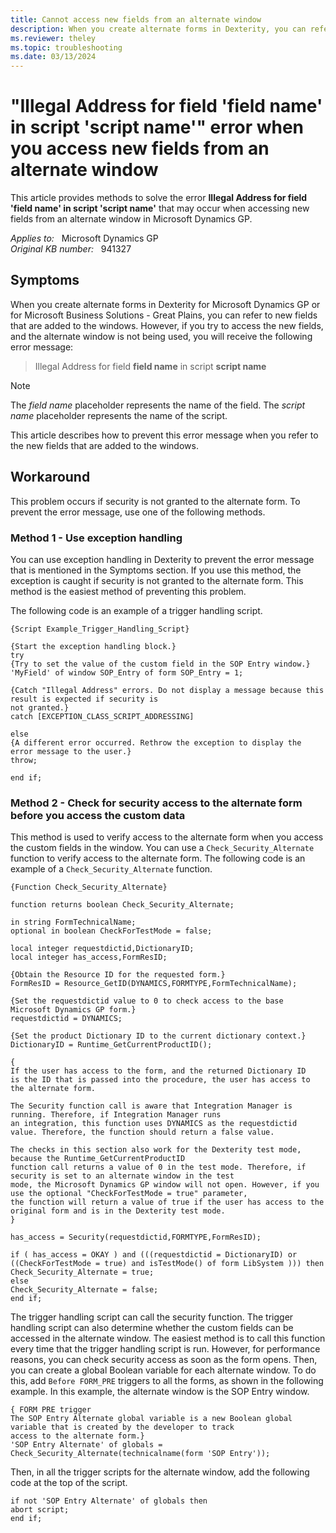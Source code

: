 ```yaml
---
title: Cannot access new fields from an alternate window
description: When you create alternate forms in Dexterity, you can refer to new fields that are added to the windows. This article describes how to prevent the error message when you refer to the new fields that are added to the windows.
ms.reviewer: theley
ms.topic: troubleshooting
ms.date: 03/13/2024
---
```

# "Illegal Address for field 'field name' in script 'script name'" error when you access new fields from an alternate window

This article provides methods to solve the error **Illegal Address for field 'field name' in script 'script name'** that may occur when accessing new fields from an alternate window in Microsoft Dynamics GP.

_Applies to:_ &nbsp; Microsoft Dynamics GP  
_Original KB number:_ &nbsp; 941327

## Symptoms

When you create alternate forms in Dexterity for Microsoft Dynamics GP or for Microsoft Business Solutions - Great Plains, you can refer to new fields that are added to the windows. However, if you try to access the new fields, and the alternate window is not being used, you will receive the following error message:

> Illegal Address for field **field name** in script **script name**

> [!NOTE]
> The *field name* placeholder represents the name of the field. The *script name* placeholder represents the name of the script.

This article describes how to prevent this error message when you refer to the new fields that are added to the windows.

## Workaround

This problem occurs if security is not granted to the alternate form. To prevent the error message, use one of the following methods.

### Method 1 - Use exception handling

You can use exception handling in Dexterity to prevent the error message that is mentioned in the Symptoms section. If you use this method, the exception is caught if security is not granted to the alternate form. This method is the easiest method of preventing this problem.

The following code is an example of a trigger handling script.

```console
{Script Example_Trigger_Handling_Script}

{Start the exception handling block.}
try
{Try to set the value of the custom field in the SOP Entry window.}
'MyField' of window SOP_Entry of form SOP_Entry = 1;

{Catch "Illegal Address" errors. Do not display a message because this result is expected if security is
not granted.}
catch [EXCEPTION_CLASS_SCRIPT_ADDRESSING]

else
{A different error occurred. Rethrow the exception to display the error message to the user.}
throw;

end if;
```

### Method 2 - Check for security access to the alternate form before you access the custom data

This method is used to verify access to the alternate form when you access the custom fields in the window. You can use a `Check_Security_Alternate` function to verify access to the alternate form. The following code is an example of a `Check_Security_Alternate` function.

```console
{Function Check_Security_Alternate}

function returns boolean Check_Security_Alternate;

in string FormTechnicalName;
optional in boolean CheckForTestMode = false;

local integer requestdictid,DictionaryID;
local integer has_access,FormResID;

{Obtain the Resource ID for the requested form.}
FormResID = Resource_GetID(DYNAMICS,FORMTYPE,FormTechnicalName);

{Set the requestdictid value to 0 to check access to the base Microsoft Dynamics GP form.}
requestdictid = DYNAMICS; 

{Set the product Dictionary ID to the current dictionary context.}
DictionaryID = Runtime_GetCurrentProductID();

{
If the user has access to the form, and the returned Dictionary ID
is the ID that is passed into the procedure, the user has access to the alternate form.

The Security function call is aware that Integration Manager is running. Therefore, if Integration Manager runs 
an integration, this function uses DYNAMICS as the requestdictid value. Therefore, the function should return a false value.

The checks in this section also work for the Dexterity test mode, because the Runtime_GetCurrentProductID 
function call returns a value of 0 in the test mode. Therefore, if security is set to an alternate window in the test
mode, the Microsoft Dynamics GP window will not open. However, if you use the optional "CheckForTestMode = true" parameter, 
the function will return a value of true if the user has access to the original form and is in the Dexterity test mode.
}

has_access = Security(requestdictid,FORMTYPE,FormResID);

if ( has_access = OKAY ) and (((requestdictid = DictionaryID) or 
((CheckForTestMode = true) and isTestMode() of form LibSystem ))) then
Check_Security_Alternate = true;
else
Check_Security_Alternate = false;
end if;
```

The trigger handling script can call the security function. The trigger handling script can also determine whether the custom fields can be accessed in the alternate window. The easiest method is to call this function every time that the trigger handling script is run. However, for performance reasons, you can check security access as soon as the form opens. Then, you can create a global Boolean variable for each alternate window. To do this, add `Before FORM_PRE` triggers to all the forms, as shown in the following example. In this example, the alternate window is the SOP Entry window.

```console
{ FORM PRE trigger 
The SOP Entry Alternate global variable is a new Boolean global variable that is created by the developer to track 
access to the alternate form.} 
'SOP Entry Alternate' of globals = Check_Security_Alternate(technicalname(form 'SOP Entry')); 
```

Then, in all the trigger scripts for the alternate window, add the following code at the top of the script.

```console
if not 'SOP Entry Alternate' of globals then 
abort script; 
end if;
```
